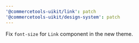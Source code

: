 ```yaml
---
'@commercetools-uikit/link': patch
'@commercetools-uikit/design-system': patch
---
```


Fix `font-size` for `Link` component in the new theme.
